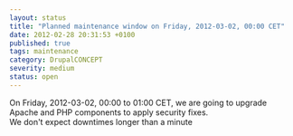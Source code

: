 ```yaml
---
layout: status
title: "Planned maintenance window on Friday, 2012-03-02, 00:00 CET"
date: 2012-02-28 20:31:53 +0100
published: true
tags: maintenance
category: DrupalCONCEPT
severity: medium
status: open
---
```


On Friday, 2012-03-02, 00:00 to 01:00 CET, we are going to upgrade Apache and PHP components to apply security fixes.  
We don't expect downtimes longer than a minute